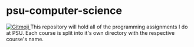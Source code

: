 # psu-computer-science
<a href="https://gitmoji.carloscuesta.me">
  <img src="https://img.shields.io/badge/gitmoji-%20😜%20😍-FFDD67.svg?style=flat-square" alt="Gitmoji">
</a>
This repository will hold all of the programming assignments I do at PSU. Each course is split into it's own directory with the respective course's name.

